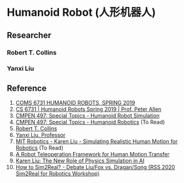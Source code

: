 # Humanoid Robot (人形机器人)


## Researcher

### Robert T. Collins

### Yanxi Liu

## Reference
1. [COMS 6731 HUMANOID ROBOTS, SPRING 2019](http://www.cs.columbia.edu/~allen/S19/)
2. [CS 6731 | Humanoid Robots Spring 2019 | Prof. Peter Allen](http://www.cs.columbia.edu/~allen/S19/schedule.html)
3. [CMPEN 497: Special Topics - Humanoid Robot Simulation](http://vision.cse.psu.edu/courses/CMPEN497_RoboticsSimulation/cmpen497_roboticssimulation.shtml) 
4. [CMPEN 497: Special Topics - Humanoid Robotics](http://vision.cse.psu.edu/courses/CMPEN497_Robotics/cmpen497_robotics.shtml) (To Read)
5. [Robert T. Collins](https://www.cse.psu.edu/~rtc12/index.html)
6. [Yanxi Liu, Professor](https://www.cse.psu.edu/~yul11/)
7. [MIT Robotics - Karen Liu - Simulating Realistic Human Motion for Robotics](https://www.youtube.com/watch?v=0SyGZC5twNU) (To Read)
8. [A Robot Teleoperation Framework for Human Motion Transfer](https://www.youtube.com/watch?v=2Ers35Ohqg0)
9. [Karen Liu: The New Role of Physics Simulation in AI](https://www.youtube.com/watch?v=-qQRsO1FPc8)
10. [How to Sim2Real? - Debate Liu/Fox vs. Dragan/Song (RSS 2020 Sim2Real for Robotics Workshop)
](https://www.youtube.com/watch?v=S8zfYrlahac)
